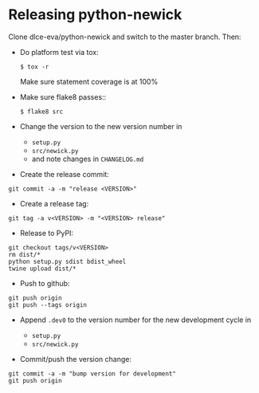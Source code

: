
Releasing python-newick
=======================

Clone dlce-eva/python-newick and switch to the master branch. Then:

- Do platform test via tox:
  ```
  $ tox -r
  ```
  Make sure statement coverage is at 100%

- Make sure flake8 passes::
  ```
  $ flake8 src
  ```

- Change the version to the new version number in
  - `setup.py`
  - `src/newick.py`
  - and note changes in `CHANGELOG.md`

- Create the release commit:
```shell
git commit -a -m "release <VERSION>"
```

- Create a release tag:
```shell
git tag -a v<VERSION> -m "<VERSION> release"
```

- Release to PyPI:
```shell
git checkout tags/v<VERSION>
rm dist/*
python setup.py sdist bdist_wheel
twine upload dist/*
```

- Push to github:
```shell
git push origin
git push --tags origin
```

- Append `.dev0` to the version number for the new development cycle in
  - `setup.py`
  - `src/newick.py`

- Commit/push the version change:
```shell
git commit -a -m "bump version for development"
git push origin
```
